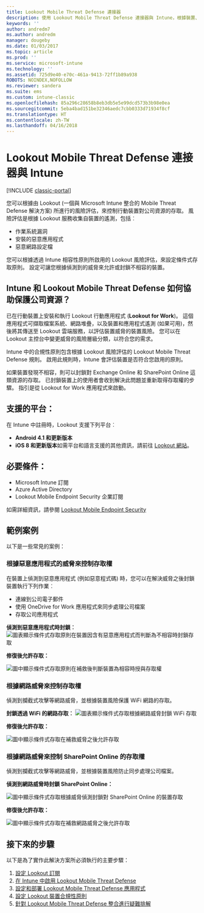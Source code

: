 ```yaml
---
title: Lookout Mobile Threat Defense 連接器
description: 使用 Lookout Mobile Threat Defense 連接器與 Intune，根據裝置、網路和應用程式風險，保護對公司資源的存取。
keywords: ''
author: andredm7
ms.author: andredm
manager: dougeby
ms.date: 01/03/2017
ms.topic: article
ms.prod: ''
ms.service: microsoft-intune
ms.technology: ''
ms.assetid: 725d9e40-e70c-461a-9413-72ff1b89a938
ROBOTS: NOINDEX,NOFOLLOW
ms.reviewer: sandera
ms.suite: ems
ms.custom: intune-classic
ms.openlocfilehash: 85a296c28658b8eb3db5e5e99dcd573b3b98e0ea
ms.sourcegitcommit: 5eba4bad151be32346aedc7cbb0333d71934f8cf
ms.translationtype: HT
ms.contentlocale: zh-TW
ms.lasthandoff: 04/16/2018
---
```

# <a name="lookout-mobile-threat-defense-connector-with-intune"></a>Lookout Mobile Threat Defense 連接器與 Intune

[!INCLUDE [classic-portal](../includes/classic-portal.md)]

您可以根據由 Lookout (一個與 Microsoft Intune 整合的 Mobile Threat Defense 解決方案) 所進行的風險評估，來控制行動裝置對公司資源的存取。 風險評估是根據 Lookout 服務收集自裝置的遙測，包括︰
- 作業系統漏洞
- 安裝的惡意應用程式
- 惡意網路設定檔

您可以根據透過 Intune 相容性原則所啟用的 Lookout 風險評估，來設定條件式存取原則。 設定可讓您根據偵測到的威脅來允許或封鎖不相容的裝置。

## <a name="how-do-intune-and-lookout-mobile-threat-defense-help-protect-company-resources"></a>Intune 和 Lookout Mobile Threat Defense 如何協助保護公司資源？
已在行動裝置上安裝和執行 Lookout 行動應用程式 (**Lookout for Work**)。 這個應用程式可擷取檔案系統、網路堆疊，以及裝置和應用程式遙測 (如果可用)，然後將其傳送至 Lookout 雲端服務，以評估裝置威脅的裝置風險。 您可以在 Lookout 主控台中變更威脅的風險層級分類，以符合您的需求。  

Intune 中的合規性原則包含根據 Lookout 風險評估的 Lookout Mobile Threat Defense 規則。 啟用此規則時，Intune 會評估裝置是否符合您啟用的原則。

如果裝置發現不相容，則可以封鎖對 Exchange Online 和 SharePoint Online 這類資源的存取。 已封鎖裝置上的使用者會收到解決此問題並重新取得存取權的步驟。 指引是從 Lookout for Work 應用程式來啟動。

## <a name="supported-platforms"></a>支援的平台：
在 Intune 中註冊時，Lookout 支援下列平台︰
* **Android 4.1 和更新版本**
* **iOS 8 和更新版本**如需平台和語言支援的其他資訊，請前往 [Lookout 網站](https://personal.support.lookout.com/hc/articles/114094140253)。

## <a name="prerequisites"></a>必要條件：
* Microsoft Intune 訂閱
* Azure Active Directory
* Lookout Mobile Endpoint Security 企業訂閱  

如需詳細資訊，請參閱 [Lookout Mobile Endpoint Security](https://www.lookout.com/products/mobile-endpoint-security)

## <a name="sample-scenarios"></a>範例案例
以下是一些常見的案例：

### <a name="control-access-based-on-threats-from-malicious-apps"></a>根據惡意應用程式的威脅來控制存取權
在裝置上偵測到惡意應用程式 (例如惡意程式碼) 時，您可以在解決威脅之後封鎖裝置執行下列作業︰
* 連線到公司電子郵件
* 使用 OneDrive for Work 應用程式來同步處理公司檔案
* 存取公司應用程式

**偵測到惡意應用程式時封鎖︰**
![圖表顯示條件式存取原則在裝置因含有惡意應用程式而判斷為不相容時封鎖存取](../media/mtp/malicious-apps-blocked.png)

**修復後允許存取：**

![圖中顯示條件式存取原則在補救後判斷裝置為相容時授與存取權](../media/mtp/malicious-apps-unblocked.png)

### <a name="control-access-based-on-threat-to-network"></a>根據網路威脅來控制存取權
偵測到攔截式攻擊等網路威脅，並根據裝置風險保護 WiFi 網路的存取。

**封鎖透過 WiFi 的網路存取︰**
![圖表顯示條件式存取根據網路威脅封鎖 WiFi 存取](../media/mtp/network-wifi-blocked.png)

**修復後允許存取：**

![圖中顯示條件式存取在補救威脅之後允許存取](../media/mtp/network-wifi-unblocked.png)
### <a name="control-access-to-sharepoint-online-based-on-threat-to-network"></a>根據網路威脅來控制 SharePoint Online 的存取權

偵測到攔截式攻擊等網路威脅，並根據裝置風險防止同步處理公司檔案。

**偵測到網路威脅時封鎖 SharePoint Online：**

![圖中顯示條件式存取根據威脅偵測封鎖對 SharePoint Online 的裝置存取](../media/mtp/network-spo-blocked.png)


**修復後允許存取：**

![圖中顯示條件式存取在補救網路威脅之後允許存取](../media/mtp/network-spo-unblocked.png)

## <a name="next-steps"></a>接下來的步驟
以下是為了實作此解決方案所必須執行的主要步驟：
1.  [設定 Lookout 訂閱](setup-your-lookout-mtd-subscription.md)
2.  [在 Intune 中啟用 Lookout Mobile Threat Defense](enable-lookout-mtd-connection.md)
3.  [設定和部署 Lookout Mobile Threat Defense 應用程式](configure-deploy-lookout-for-work-app.md)
4.  [設定 Lookout 裝置合規性原則](create-lookout-device-compliance-policy.md)
5.  [針對 Lookout Mobile Threat Defense 整合進行疑難排解](/intune-classic/troubleshoot/device-threat-protection-troubleshooting)
